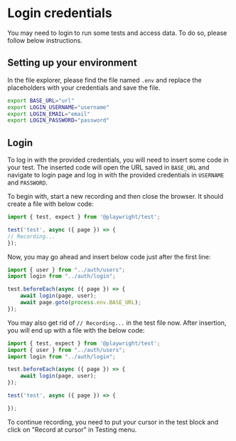 # Login credentials
You may need to login to run some tests and access data. To do so, please follow below instructions.

## Setting up your environment
In the file explorer, please find the file named `.env` and replace the placeholders with your credentials and save the file.
```bash
export BASE_URL="url"
export LOGIN_USERNAME="username"
export LOGIN_EMAIL="email"
export LOGIN_PASSWORD="password"
```
## Login
To log in with the provided credentials, you will need to insert some code in your test. The inserted code will open the URL saved in `BASE_URL` and navigate to login page and log in with the provided credentials in `USERNAME` and `PASSWORD`.

To begin with, start a new recording and then close the browser. It should create a file with below code:
```TypeScript
import { test, expect } from '@playwright/test';

test('test', async ({ page }) => {
// Recording...
});
```
Now, you may go ahead and insert below code just after the first line:
```TypeScript
import { user } from "../auth/users";
import login from "../auth/login";

test.beforeEach(async ({ page }) => {
    await login(page, user);
    await page.goto(process.env.BASE_URL);
});
```
You may also get rid of `// Recording...` in the test file now.
After insertion, you will end up with a file with the below code:
```TypeScript
import { test, expect } from '@playwright/test';
import { user } from "../auth/users";
import login from "../auth/login";

test.beforeEach(async ({ page }) => {
    await login(page, user);
});

test('test', async ({ page }) => {

});
```

To continue recording, you need to put your cursor in the test block and click on "Record at cursor" in Testing menu.
